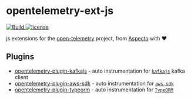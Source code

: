 # opentelemetry-ext-js

<p>
    <a href="https://github.com/aspecto-io/opentelemetry-ext-js/actions?query=workflow%3ABuild">
        <img alt="Build" src="https://github.com/aspecto-io/opentelemetry-ext-js/workflows/Build/badge.svg">
    </a>
    <a href="https://github.com/aspecto-io/opentelemetry-ext-js/blob/master/LICENSE">
        <img alt="license" src="https://img.shields.io/badge/license-Apache_2.0-green.svg?">
    </a>    
</p>

js extensions for the [open-telemetry](https://opentelemetry.io/) project, from [Aspecto](https://www.aspecto.io/) with :heart:

## Plugins
- [opentelemetry-plugin-kafkajs](./packages/plugin-kafkajs) - auto instrumentation for [`kafkajs`](https://kafka.js.org) kafka client
- [opentelemetry-plugin-aws-sdk](./packages/plugin-aws-sdk) - auto instrumentation for [`aws-sdk`](https://docs.aws.amazon.com/AWSJavaScriptSDK/latest/)
- [opentelemetry-plugin-typeorm](./packages/plugin-typeorm) - auto instrumentation for [`TypeORM`](https://typeorm.io/)
